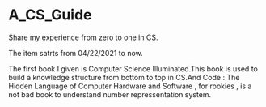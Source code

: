 # A_CS_Guide
Share my experience from zero to one in CS.

The item satrts from 04/22/2021 to now.

The first book I given is Computer Science Illuminated.This book is used to build a knowledge structure from bottom to top in CS.And Code : The Hidden Language of Computer Hardware and Software , for rookies , is a not bad book to understand number repressentation system. 
